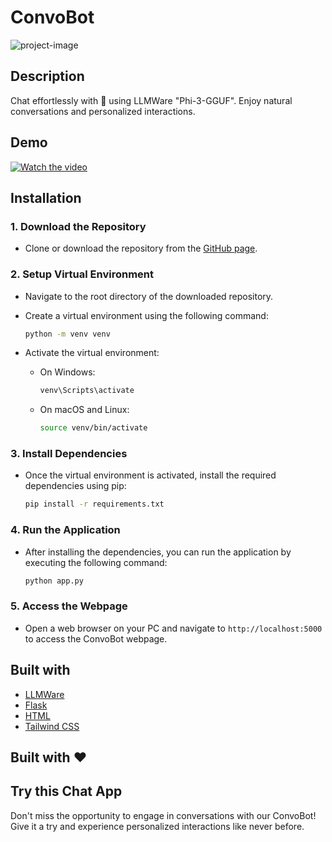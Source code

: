 # ConvoBot

![project-image](https://socialify.git.ci/kom-senapati/ConvoBot/image?font=Raleway&name=1&owner=1&pattern=Plus&theme=Dark)

## Description

Chat effortlessly with 🤖 using LLMWare "Phi-3-GGUF". Enjoy natural conversations and personalized interactions.

## Demo

[![Watch the video](https://img.youtube.com/vi/NYl1vM0sJvY/default.jpg)](https://youtu.be/NYl1vM0sJvY)

## Installation

### 1. Download the Repository

- Clone or download the repository from the [GitHub page](https://github.com/kom-senapati/ConvoBot).

### 2. Setup Virtual Environment

- Navigate to the root directory of the downloaded repository.
- Create a virtual environment using the following command:

  ```bash
  python -m venv venv
  ```

- Activate the virtual environment:
  - On Windows:

    ```bash
    venv\Scripts\activate
    ```

  - On macOS and Linux:

    ```bash
    source venv/bin/activate
    ```

### 3. Install Dependencies

- Once the virtual environment is activated, install the required dependencies using pip:

  ```bash
  pip install -r requirements.txt
  ```

### 4. Run the Application

- After installing the dependencies, you can run the application by executing the following command:

  ```bash
  python app.py
  ```

### 5. Access the Webpage

- Open a web browser on your PC and navigate to `http://localhost:5000` to access the ConvoBot webpage.

## Built with

- [LLMWare](https://github.com/llmware-ai/llmware)
- [Flask](https://flask.palletsprojects.com/)
- [HTML](https://developer.mozilla.org/en-US/docs/Web/HTML)
- [Tailwind CSS](https://tailwindcss.com/)

## Built with ❤️

## Try this Chat App

Don't miss the opportunity to engage in conversations with our ConvoBot! Give it a try and experience personalized interactions like never before.

